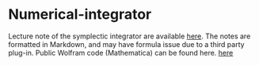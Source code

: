 # Numerical-integrator

Lecture note of the symplectic integrator are available [here](https://share.note.sx/spx6b9f8#2dfjTnlTBGY/VRLUTCLtjSAsgLM44fdpu6GALt6Z8L8). The notes are formatted in Markdown, and may have formula issue due to a third party plug-in. Public Wolfram code (Mathematica) can be found here. [here](https://www.wolframcloud.com/obj/gracehhchuang/Published/symplectic_integrators_SHO.nb)